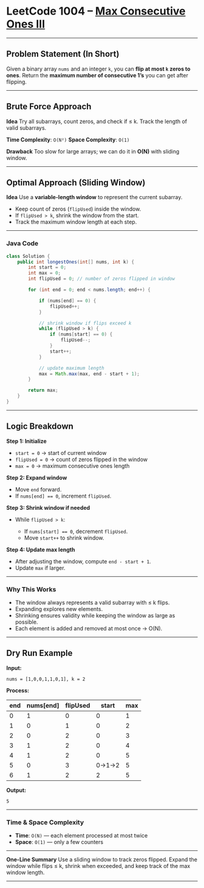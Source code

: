 
# LeetCode 1004 – [Max Consecutive Ones III](https://leetcode.com/problems/max-consecutive-ones-iii/)

---

## Problem Statement (In Short)

Given a binary array `nums` and an integer `k`,
you can **flip at most `k` zeros to ones**.
Return the **maximum number of consecutive 1’s** you can get after flipping.

---

## Brute Force Approach

**Idea**
Try all subarrays, count zeros, and check if ≤ k.
Track the length of valid subarrays.

**Time Complexity**: `O(N²)`
**Space Complexity**: `O(1)`

**Drawback**
Too slow for large arrays; we can do it in **O(N)** with sliding window.

---

## Optimal Approach (Sliding Window)

**Idea**
Use a **variable-length window** to represent the current subarray.

* Keep count of zeros (`flipUsed`) inside the window.
* If `flipUsed > k`, shrink the window from the start.
* Track the maximum window length at each step.

---

### Java Code

```java
class Solution {
    public int longestOnes(int[] nums, int k) {
        int start = 0; 
        int max = 0;   
        int flipUsed = 0; // number of zeros flipped in window

        for (int end = 0; end < nums.length; end++) {

            if (nums[end] == 0) {
                flipUsed++;
            }

            // shrink window if flips exceed k
            while (flipUsed > k) {
                if (nums[start] == 0) {
                    flipUsed--;
                }
                start++;
            }

            // update maximum length
            max = Math.max(max, end - start + 1);
        }

        return max;
    }
}
```

---

## Logic Breakdown

**Step 1: Initialize**

* `start = 0` → start of current window
* `flipUsed = 0` → count of zeros flipped in the window
* `max = 0` → maximum consecutive ones length

**Step 2: Expand window**

* Move `end` forward.
* If `nums[end] == 0`, increment `flipUsed`.

**Step 3: Shrink window if needed**

* While `flipUsed > k`:

  * If `nums[start] == 0`, decrement `flipUsed`.
  * Move `start++` to shrink window.

**Step 4: Update max length**

* After adjusting the window, compute `end - start + 1`.
* Update `max` if larger.

---

### Why This Works

* The window always represents a valid subarray with ≤ k flips.
* Expanding explores new elements.
* Shrinking ensures validity while keeping the window as large as possible.
* Each element is added and removed at most once → O(N).

---

## Dry Run Example

**Input:**

```
nums = [1,0,0,1,1,0,1], k = 2
```

**Process:**

| end | nums\[end] | flipUsed | start | max |
| --- | ---------- | -------- | ----- | --- |
| 0   | 1          | 0        | 0     | 1   |
| 1   | 0          | 1        | 0     | 2   |
| 2   | 0          | 2        | 0     | 3   |
| 3   | 1          | 2        | 0     | 4   |
| 4   | 1          | 2        | 0     | 5   |
| 5   | 0          | 3        | 0→1→2 | 5   |
| 6   | 1          | 2        | 2     | 5   |

**Output:**

```
5
```

---

### Time & Space Complexity

* **Time**: `O(N)` — each element processed at most twice
* **Space**: `O(1)` — only a few counters

---

**One-Line Summary**
Use a sliding window to track zeros flipped. Expand the window while flips ≤ k, shrink when exceeded, and keep track of the max window length.

---
